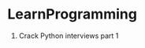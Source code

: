 # LearnProgramming

<div class="container">
  <ol>
    <li>Crack Python interviews part 1</li>
  </ol>
</div>
